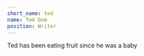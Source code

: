 ```yaml
---
short_name: ted
name: Ted Doe
position: Writer
---
```


Ted has been eating fruit since he was a baby